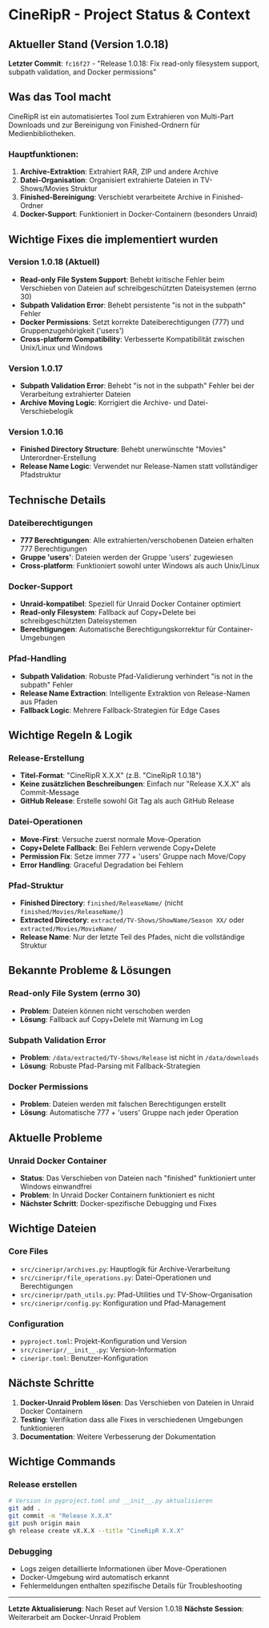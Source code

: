 # CineRipR - Project Status & Context

## Aktueller Stand (Version 1.0.18)

**Letzter Commit**: `fc16f27` - "Release 1.0.18: Fix read-only filesystem support, subpath validation, and Docker permissions"

## Was das Tool macht

CineRipR ist ein automatisiertes Tool zum Extrahieren von Multi-Part Downloads und zur Bereinigung von Finished-Ordnern für Medienbibliotheken.

### Hauptfunktionen:
1. **Archive-Extraktion**: Extrahiert RAR, ZIP und andere Archive
2. **Datei-Organisation**: Organisiert extrahierte Dateien in TV-Shows/Movies Struktur
3. **Finished-Bereinigung**: Verschiebt verarbeitete Archive in Finished-Ordner
4. **Docker-Support**: Funktioniert in Docker-Containern (besonders Unraid)

## Wichtige Fixes die implementiert wurden

### Version 1.0.18 (Aktuell)
- **Read-only File System Support**: Behebt kritische Fehler beim Verschieben von Dateien auf schreibgeschützten Dateisystemen (errno 30)
- **Subpath Validation Error**: Behebt persistente "is not in the subpath" Fehler
- **Docker Permissions**: Setzt korrekte Dateiberechtigungen (777) und Gruppenzugehörigkeit ('users')
- **Cross-platform Compatibility**: Verbesserte Kompatibilität zwischen Unix/Linux und Windows

### Version 1.0.17
- **Subpath Validation Error**: Behebt "is not in the subpath" Fehler bei der Verarbeitung extrahierter Dateien
- **Archive Moving Logic**: Korrigiert die Archive- und Datei-Verschiebelogik

### Version 1.0.16
- **Finished Directory Structure**: Behebt unerwünschte "Movies" Unterordner-Erstellung
- **Release Name Logic**: Verwendet nur Release-Namen statt vollständiger Pfadstruktur

## Technische Details

### Dateiberechtigungen
- **777 Berechtigungen**: Alle extrahierten/verschobenen Dateien erhalten 777 Berechtigungen
- **Gruppe 'users'**: Dateien werden der Gruppe 'users' zugewiesen
- **Cross-platform**: Funktioniert sowohl unter Windows als auch Unix/Linux

### Docker-Support
- **Unraid-kompatibel**: Speziell für Unraid Docker Container optimiert
- **Read-only Filesystem**: Fallback auf Copy+Delete bei schreibgeschützten Dateisystemen
- **Berechtigungen**: Automatische Berechtigungskorrektur für Container-Umgebungen

### Pfad-Handling
- **Subpath Validation**: Robuste Pfad-Validierung verhindert "is not in the subpath" Fehler
- **Release Name Extraction**: Intelligente Extraktion von Release-Namen aus Pfaden
- **Fallback Logic**: Mehrere Fallback-Strategien für Edge Cases

## Wichtige Regeln & Logik

### Release-Erstellung
- **Titel-Format**: "CineRipR X.X.X" (z.B. "CineRipR 1.0.18")
- **Keine zusätzlichen Beschreibungen**: Einfach nur "Release X.X.X" als Commit-Message
- **GitHub Release**: Erstelle sowohl Git Tag als auch GitHub Release

### Datei-Operationen
- **Move-First**: Versuche zuerst normale Move-Operation
- **Copy+Delete Fallback**: Bei Fehlern verwende Copy+Delete
- **Permission Fix**: Setze immer 777 + 'users' Gruppe nach Move/Copy
- **Error Handling**: Graceful Degradation bei Fehlern

### Pfad-Struktur
- **Finished Directory**: `finished/ReleaseName/` (nicht `finished/Movies/ReleaseName/`)
- **Extracted Directory**: `extracted/TV-Shows/ShowName/Season XX/` oder `extracted/Movies/MovieName/`
- **Release Name**: Nur der letzte Teil des Pfades, nicht die vollständige Struktur

## Bekannte Probleme & Lösungen

### Read-only File System (errno 30)
- **Problem**: Dateien können nicht verschoben werden
- **Lösung**: Fallback auf Copy+Delete mit Warnung im Log

### Subpath Validation Error
- **Problem**: `/data/extracted/TV-Shows/Release` ist nicht in `/data/downloads`
- **Lösung**: Robuste Pfad-Parsing mit Fallback-Strategien

### Docker Permissions
- **Problem**: Dateien werden mit falschen Berechtigungen erstellt
- **Lösung**: Automatische 777 + 'users' Gruppe nach jeder Operation

## Aktuelle Probleme

### Unraid Docker Container
- **Status**: Das Verschieben von Dateien nach "finished" funktioniert unter Windows einwandfrei
- **Problem**: In Unraid Docker Containern funktioniert es nicht
- **Nächster Schritt**: Docker-spezifische Debugging und Fixes

## Wichtige Dateien

### Core Files
- `src/cineripr/archives.py`: Hauptlogik für Archive-Verarbeitung
- `src/cineripr/file_operations.py`: Datei-Operationen und Berechtigungen
- `src/cineripr/path_utils.py`: Pfad-Utilities und TV-Show-Organisation
- `src/cineripr/config.py`: Konfiguration und Pfad-Management

### Configuration
- `pyproject.toml`: Projekt-Konfiguration und Version
- `src/cineripr/__init__.py`: Version-Information
- `cineripr.toml`: Benutzer-Konfiguration

## Nächste Schritte

1. **Docker-Unraid Problem lösen**: Das Verschieben von Dateien in Unraid Docker Containern
2. **Testing**: Verifikation dass alle Fixes in verschiedenen Umgebungen funktionieren
3. **Documentation**: Weitere Verbesserung der Dokumentation

## Wichtige Commands

### Release erstellen
```bash
# Version in pyproject.toml und __init__.py aktualisieren
git add .
git commit -m "Release X.X.X"
git push origin main
gh release create vX.X.X --title "CineRipR X.X.X"
```

### Debugging
- Logs zeigen detaillierte Informationen über Move-Operationen
- Docker-Umgebung wird automatisch erkannt
- Fehlermeldungen enthalten spezifische Details für Troubleshooting

---

**Letzte Aktualisierung**: Nach Reset auf Version 1.0.18
**Nächste Session**: Weiterarbeit am Docker-Unraid Problem
